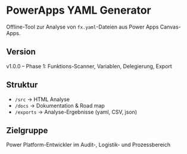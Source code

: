 # PowerApps YAML Generator

Offline-Tool zur Analyse von `fx.yaml`-Dateien aus Power Apps Canvas-Apps.

## Version

v1.0.0 – Phase 1: Funktions-Scanner, Variablen, Delegierung, Export

## Struktur

- `/src` → HTML Analyse
- `/docs` → Dokumentation & Road map
- `/exports` → Analyse-Ergebnisse (yaml, CSV, json)

## Zielgruppe

Power Platform-Entwickler im Audit-, Logistik- und Prozessbereich
